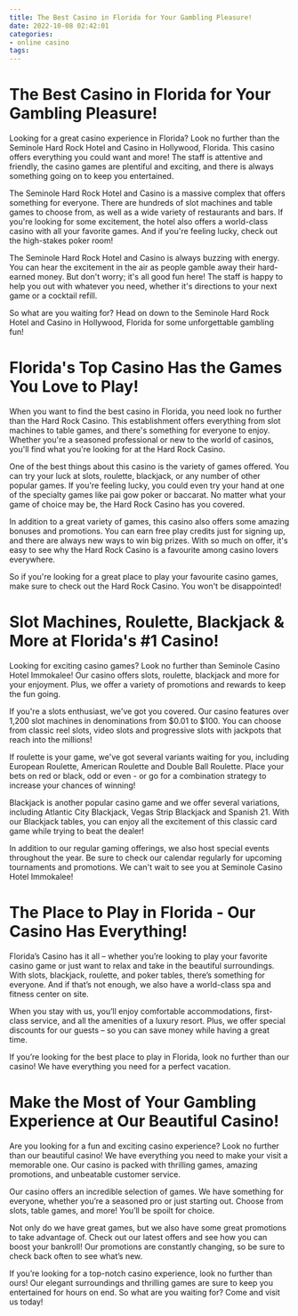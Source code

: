 ```yaml
---
title: The Best Casino in Florida for Your Gambling Pleasure!
date: 2022-10-08 02:42:01
categories:
- online casino
tags:
---
```



#  The Best Casino in Florida for Your Gambling Pleasure!

Looking for a great casino experience in Florida? Look no further than the Seminole Hard Rock Hotel and Casino in Hollywood, Florida. This casino offers everything you could want and more! The staff is attentive and friendly, the casino games are plentiful and exciting, and there is always something going on to keep you entertained.

The Seminole Hard Rock Hotel and Casino is a massive complex that offers something for everyone. There are hundreds of slot machines and table games to choose from, as well as a wide variety of restaurants and bars. If you're looking for some excitement, the hotel also offers a world-class casino with all your favorite games. And if you're feeling lucky, check out the high-stakes poker room!

The Seminole Hard Rock Hotel and Casino is always buzzing with energy. You can hear the excitement in the air as people gamble away their hard-earned money. But don't worry; it's all good fun here! The staff is happy to help you out with whatever you need, whether it's directions to your next game or a cocktail refill.

So what are you waiting for? Head on down to the Seminole Hard Rock Hotel and Casino in Hollywood, Florida for some unforgettable gambling fun!

#  Florida's Top Casino Has the Games You Love to Play!

When you want to find the best casino in Florida, you need look no further than the Hard Rock Casino. This establishment offers everything from slot machines to table games, and there's something for everyone to enjoy. Whether you're a seasoned professional or new to the world of casinos, you'll find what you're looking for at the Hard Rock Casino.

One of the best things about this casino is the variety of games offered. You can try your luck at slots, roulette, blackjack, or any number of other popular games. If you're feeling lucky, you could even try your hand at one of the specialty games like pai gow poker or baccarat. No matter what your game of choice may be, the Hard Rock Casino has you covered.

In addition to a great variety of games, this casino also offers some amazing bonuses and promotions. You can earn free play credits just for signing up, and there are always new ways to win big prizes. With so much on offer, it's easy to see why the Hard Rock Casino is a favourite among casino lovers everywhere.

So if you're looking for a great place to play your favourite casino games, make sure to check out the Hard Rock Casino. You won't be disappointed!

#  Slot Machines, Roulette, Blackjack & More at Florida's #1 Casino!

Looking for exciting casino games? Look no further than Seminole Casino Hotel Immokalee! Our casino offers slots, roulette, blackjack and more for your enjoyment. Plus, we offer a variety of promotions and rewards to keep the fun going.

If you're a slots enthusiast, we've got you covered. Our casino features over 1,200 slot machines in denominations from $0.01 to $100. You can choose from classic reel slots, video slots and progressive slots with jackpots that reach into the millions!

If roulette is your game, we've got several variants waiting for you, including European Roulette, American Roulette and Double Ball Roulette. Place your bets on red or black, odd or even - or go for a combination strategy to increase your chances of winning!

Blackjack is another popular casino game and we offer several variations, including Atlantic City Blackjack, Vegas Strip Blackjack and Spanish 21. With our Blackjack tables, you can enjoy all the excitement of this classic card game while trying to beat the dealer!

In addition to our regular gaming offerings, we also host special events throughout the year. Be sure to check our calendar regularly for upcoming tournaments and promotions. We can't wait to see you at Seminole Casino Hotel Immokalee!

#  The Place to Play in Florida - Our Casino Has Everything!

Florida’s Casino has it all – whether you’re looking to play your favorite casino game or just want to relax and take in the beautiful surroundings. With slots, blackjack, roulette, and poker tables, there’s something for everyone. And if that’s not enough, we also have a world-class spa and fitness center on site.

When you stay with us, you’ll enjoy comfortable accommodations, first-class service, and all the amenities of a luxury resort. Plus, we offer special discounts for our guests – so you can save money while having a great time.

If you’re looking for the best place to play in Florida, look no further than our casino! We have everything you need for a perfect vacation.

#  Make the Most of Your Gambling Experience at Our Beautiful Casino!

Are you looking for a fun and exciting casino experience? Look no further than our beautiful casino! We have everything you need to make your visit a memorable one. Our casino is packed with thrilling games, amazing promotions, and unbeatable customer service.

Our casino offers an incredible selection of games. We have something for everyone, whether you’re a seasoned pro or just starting out. Choose from slots, table games, and more! You’ll be spoilt for choice.

Not only do we have great games, but we also have some great promotions to take advantage of. Check out our latest offers and see how you can boost your bankroll! Our promotions are constantly changing, so be sure to check back often to see what’s new.

If you’re looking for a top-notch casino experience, look no further than ours! Our elegant surroundings and thrilling games are sure to keep you entertained for hours on end. So what are you waiting for? Come and visit us today!